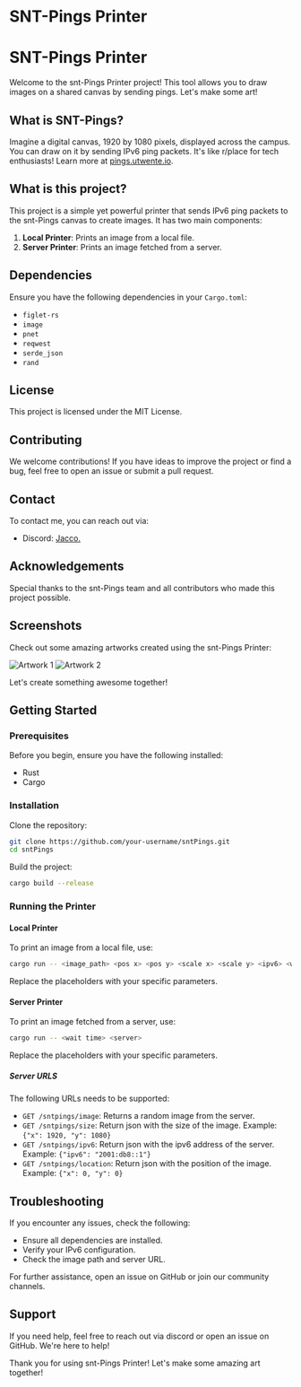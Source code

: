 # SNT-Pings Printer

# SNT-Pings Printer

Welcome to the snt-Pings Printer project! This tool allows you to draw images on a shared canvas by sending pings. Let's make some art!

## What is SNT-Pings?

Imagine a digital canvas, 1920 by 1080 pixels, displayed across the campus. You can draw on it by sending IPv6 ping packets. It's like r/place for tech enthusiasts! Learn more at [pings.utwente.io](https://pings.utwente.io).

## What is this project?

This project is a simple yet powerful printer that sends IPv6 ping packets to the snt-Pings canvas to create images. It has two main components:

1. **Local Printer**: Prints an image from a local file.
2. **Server Printer**: Prints an image fetched from a server.

## Dependencies

Ensure you have the following dependencies in your `Cargo.toml`:

- `figlet-rs`
- `image`
- `pnet`
- `reqwest`
- `serde_json`
- `rand`

## License

This project is licensed under the MIT License.

## Contributing

We welcome contributions! If you have ideas to improve the project or find a bug, feel free to open an issue or submit a pull request.

## Contact

To contact me, you can reach out via:

- Discord: [Jacco.](https://discord.gg/users/290894031200714752)

## Acknowledgements

Special thanks to the snt-Pings team and all contributors who made this project possible.

## Screenshots

Check out some amazing artworks created using the snt-Pings Printer:

![Artwork 1](path/to/artwork1.png)
![Artwork 2](path/to/artwork2.png)

Let's create something awesome together!
## Getting Started

### Prerequisites

Before you begin, ensure you have the following installed:

- Rust
- Cargo

### Installation

Clone the repository:

```sh
git clone https://github.com/your-username/sntPings.git
cd sntPings
```

Build the project:

```sh
cargo build --release
```

### Running the Printer

#### Local Printer

To print an image from a local file, use:

```sh
cargo run -- <image_path> <pos x> <pos y> <scale x> <scale y> <ipv6> <wait_time>
```

Replace the placeholders with your specific parameters.

#### Server Printer

To print an image fetched from a server, use:

```sh
cargo run -- <wait time> <server>
```

Replace the placeholders with your specific parameters.

##### Server URLS
The following URLs needs to be supported:

- `GET /sntpings/image`: Returns a random image from the server.
- `GET /sntpings/size`: Return json with the size of the image. Example: `{"x": 1920, "y": 1080}`
- `GET /sntpings/ipv6`: Return json with the ipv6 address of the server. Example: `{"ipv6": "2001:db8::1"}`
- `GET /sntpings/location`: Return json with the position of the image. Example: `{"x": 0, "y": 0}`

## Troubleshooting

If you encounter any issues, check the following:

- Ensure all dependencies are installed.
- Verify your IPv6 configuration.
- Check the image path and server URL.

For further assistance, open an issue on GitHub or join our community channels.

## Support

If you need help, feel free to reach out via discord or open an issue on GitHub. We're here to help!


Thank you for using snt-Pings Printer! Let's make some amazing art together!